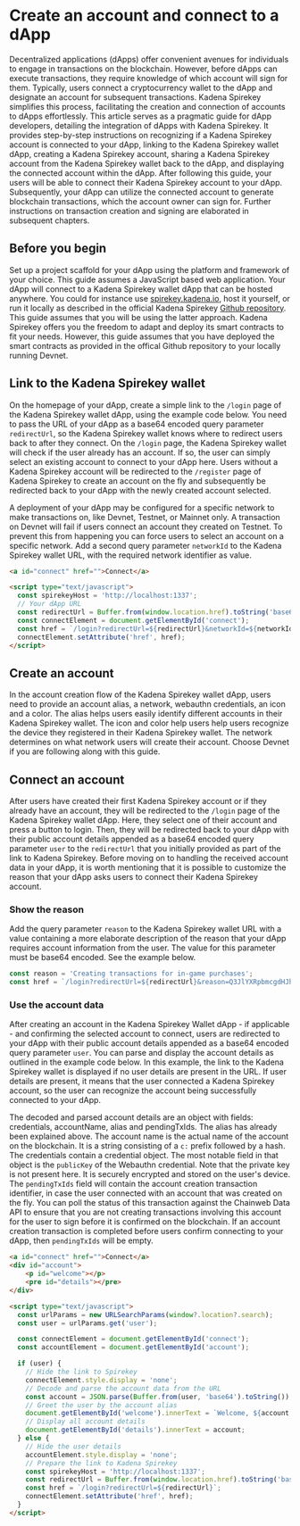 # **Create an account and connect to a dApp**

Decentralized applications (dApps) offer convenient avenues for individuals to
engage in transactions on the blockchain. However, before dApps can execute
transactions, they require knowledge of which account will sign for them.
Typically, users connect a cryptocurrency wallet to the dApp and designate an
account for subsequent transactions. Kadena Spirekey simplifies this process,
facilitating the creation and connection of accounts to dApps effortlessly. This
article serves as a pragmatic guide for dApp developers, detailing the
integration of dApps with Kadena Spirekey. It provides step-by-step instructions
on recognizing if a Kadena Spirekey account is connected to your dApp, linking
to the Kadena Spirekey wallet dApp, creating a Kadena Spirekey account, sharing
a Kadena Spirekey account from the Kadena Spirekey wallet back to the dApp, and
displaying the connected account within the dApp. After following this guide,
your users will be able to connect their Kadena Spirekey account to your dApp.
Subsequently, your dApp can utilize the connected account to generate blockchain
transactions, which the account owner can sign for. Further instructions on
transaction creation and signing are elaborated in subsequent chapters.

## Before you begin

Set up a project scaffold for your dApp using the platform and framework of your
choice. This guide assumes a JavaScript based web application. Your dApp will
connect to a Kadena Spirekey wallet dApp that can be hosted anywhere. You could
for instance use [spirekey.kadena.io](spirekey.kadena.io), host it yourself, or
run it locally as described in the official Kadena Spirekey
[Github repository](https://github.com/kadena-community/webauthn-wallet/). This
guide assumes that you will be using the latter approach. Kadena Spirekey offers
you the freedom to adapt and deploy its smart contracts to fit your needs.
However, this guide assumes that you have deployed the smart contracts as
provided in the offical Github repository to your locally running Devnet.

## Link to the Kadena Spirekey wallet

On the homepage of your dApp, create a simple link to the `/login` page of the
Kadena Spirekey wallet dApp, using the example code below. You need to pass the
URL of your dApp as a base64 encoded query parameter `redirectUrl`, so the
Kadena Spirekey wallet knows where to redirect users back to after they connect.
On the `/login` page, the Kadena Spirekey wallet will check if the user already
has an account. If so, the user can simply select an existing account to connect
to your dApp here. Users without a Kadena Spirekey account will be redirected to
the `/register` page of Kadena Spirekey to create an account on the fly and
subsequently be redirected back to your dApp with the newly created account
selected.

A deployment of your dApp may be configured for a specific network to make
transactions on, like Devnet, Testnet, or Mainnet only. A transaction on Devnet
will fail if users connect an account they created on Testnet. To prevent this
from happening you can force users to select an account on a specific network.
Add a second query parameter `networkId` to the Kadena Spirekey wallet URL, with
the required network identifier as value.

```HTML
<a id="connect" href="">Connect</a>

<script type="text/javascript">
  const spirekeyHost = 'http://localhost:1337';
  // Your dApp URL
  const redirectUrl = Buffer.from(window.location.href).toString('base64');
  const connectElement = document.getElementById('connect');
  const href = `/login?redirectUrl=${redirectUrl}&networkId=${networkId}`;
  connectElement.setAttribute('href', href);
</script>
```

## Create an account

In the account creation flow of the Kadena Spirekey wallet dApp, users need to
provide an account alias, a network, webauthn credentials, an icon and a color.
The alias helps users easily identify different accounts in their Kadena
Spirekey wallet. The icon and color help users help users recognize the device
they registered in their Kadena Spirekey wallet. The network determines on what
network users will create their account. Choose Devnet if you are following
along with this guide.

## Connect an account

After users have created their first Kadena Spirekey account or if they already
have an account, they will be redirected to the `/login` page of the Kadena
Spirekey wallet dApp. Here, they select one of their account and press a button
to login. Then, they will be redirected back to your dApp with their public
account details appended as a base64 encoded query parameter `user` to the
`redirectUrl` that you initially provided as part of the link to Kadena
Spirekey. Before moving on to handling the received account data in your dApp,
it is worth mentioning that it is possible to customize the reason that your
dApp asks users to connect their Kadena Spirekey account.

### Show the reason

Add the query parameter `reason` to the Kadena Spirekey wallet URL with a value
containing a more elaborate description of the reason that your dApp requires
account information from the user. The value for this parameter must be base64
encoded. See the example below.

```JavaScript
const reason = 'Creating transactions for in-game purchases';
const href = `/login?redirectUrl=${redirectUrl}&reason=Q3JlYXRpbmcgdHJhbnNhY3Rpb25zIGZvciBpbi1nYW1lIHB1cmNoYXNlcw==`;
```

### Use the account data

After creating an account in the Kadena Spirekey Wallet dApp - if applicable -
and confirming the selected account to connect, users are redirected to your
dApp with their public account details appended as a base64 encoded query
parameter `user`. You can parse and display the account details as outlined in
the example code below. In this example, the link to the Kadena Spirekey wallet
is displayed if no user details are present in the URL. If user details are
present, it means that the user connected a Kadena Spirekey account, so the user
can recognize the account being successfully connected to your dApp.

The decoded and parsed account details are an object with fields: credentials,
accountName, alias and pendingTxIds. The alias has already been explained above.
The account name is the actual name of the account on the blockchain. It is a
string consisting of a `c:` prefix followed by a hash. The credentials contain a
credential object. The most notable field in that object is the `publicKey` of
the Webauthn credential. Note that the private key is not present here. It is
securely encrypted and stored on the user's device. The `pendingTxIds` field
will contain the account creation transaction identifier, in case the user
connected with an account that was created on the fly. You can poll the status
of this transaction against the Chainweb Data API to ensure that you are not
creating transactions involving this account for the user to sign before it is
confirmed on the blockchain. If an account creation transaction is completed
before users confirm connecting to your dApp, then `pendingTxIds` will be empty.

```HTML
<a id="connect" href="">Connect</a>
<div id="account">
    <p id="welcome"></p>
    <pre id="details"></pre>
</div>

<script type="text/javascript">
  const urlParams = new URLSearchParams(window?.location?.search);
  const user = urlParams.get('user');

  const connectElement = document.getElementById('connect');
  const accountElement = document.getElementById('account');

  if (user) {
    // Hide the link to Spirekey
    connectElement.style.display = 'none';
    // Decode and parse the account data from the URL
    const account = JSON.parse(Buffer.from(user, 'base64').toString());
    // Greet the user by the account alias
    document.getElementById('welcome').innerText = `Welcome, ${account.alias}`,
    // Display all account details
    document.getElementById('details').innerText = account;
  } else {
    // Hide the user details
    accountElement.style.display = 'none';
    // Prepare the link to Kadena Spirekey
    const spirekeyHost = 'http://localhost:1337';
    const redirectUrl = Buffer.from(window.location.href).toString('base64');
    const href = `/login?redirectUrl=${redirectUrl}`;
    connectElement.setAttribute('href', href);
  }
</script>
```
